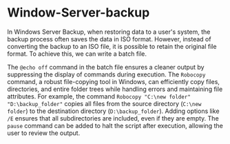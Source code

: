 # Window-Server-backup

In Windows Server Backup, when restoring data to a user's system, the backup process often saves the data in ISO format. However, instead of converting the backup to an ISO file, it is possible to retain the original file format. To achieve this, we can write a batch file.

The `@echo off` command in the batch file ensures a cleaner output by suppressing the display of commands during execution. The `Robocopy` command, a robust file-copying tool in Windows, can efficiently copy files, directories, and entire folder trees while handling errors and maintaining file attributes. For example, the command `Robocopy "C:\new folder" "D:\backup_folder"` copies all files from the source directory (`C:\new folder`) to the destination directory (`D:\backup_folder`). Adding options like `/E` ensures that all subdirectories are included, even if they are empty. The `pause` command can be added to halt the script after execution, allowing the user to review the output.
